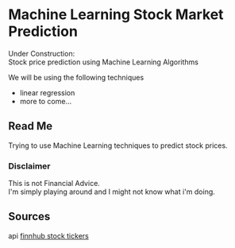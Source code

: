 # Machine Learning Stock Market Prediction <br>
Under Construction: <br>
Stock price prediction using Machine Learning Algorithms <br>

We will be using the following techniques <br>
<ul>
  <li> linear regression
  <li> more to come...
</ul>

## Read Me <br>
Trying to use Machine Learning techniques to predict stock prices. <br>

### Disclaimer 
This is not Financial Advice. <br>
I'm simply playing around and I might not know what i'm doing. <br>

## Sources <br>
api <a href = "https://finnhub.io/"> finnhub stock tickers </a>

